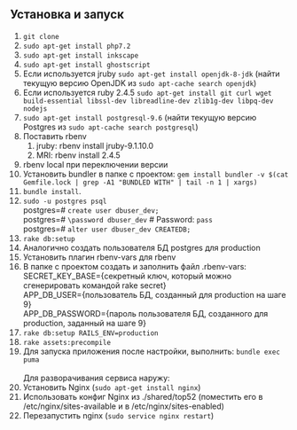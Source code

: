 ## Установка и запуск

1. `git clone`
2. `sudo apt-get install php7.2`
2. `sudo apt-get install inkscape`
2. `sudo apt-get install ghostscript`
2. Если используется jruby `sudo apt-get install openjdk-8-jdk` (найти текущую версию OpenJDK из `sudo apt-cache search openjdk`)
2. Если используется ruby 2.4.5 `sudo apt-get install git curl wget build-essential libssl-dev libreadline-dev zlib1g-dev libpq-dev nodejs`
3. `sudo apt-get install postgresql-9.6` (найти текущую версию Postgres из `sudo apt-cache search postgresql`)
4. Поставить rbenv
    1. jruby: rbenv install jruby-9.1.10.0
    2. MRI: rbenv  install 2.4.5
4. rbenv local при переключении версии
5. Установить bundler в папке с проектом: `gem install bundler -v $(cat Gemfile.lock | grep -A1 "BUNDLED WITH" | tail -n 1 | xargs)`
6. `bundle install`.
7. `sudo -u postgres psql`<br />
postgres=# `create user dbuser_dev;`<br />
postgres=# `\password dbuser_dev`  # Password: `pass`<br />
postgres=# `alter user dbuser_dev CREATEDB;`
8. `rake db:setup`
9. Аналогично создать пользователя БД postgres для production
10. Установить плагин rbenv-vars для rbenv
11. В папке с проектом создать и заполнить файл .rbenv-vars:<br />
SECRET_KEY_BASE={секретный ключ, который можно сгенерировать командой rake secret}<br />
APP_DB_USER={пользователь БД, созданный для production на шаге 9}<br />
APP_DB_PASSWORD={пароль пользователя БД, созданного для production, заданный на шаге 9}<br />
12. `rake db:setup RAILS_ENV=production`
13. `rake assets:precompile`
14. Для запуска приложения после настройки, выполнить: `bundle exec puma`
<br /><br />Для разворачивания сервиса наружу:
15. Установить Nginx (`sudo apt-get install nginx`)
16. Использовать конфиг Nginx из ./shared/top52 (поместить его в /etc/nginx/sites-available и в /etc/nginx/sites-enabled)
17. Перезапустить nginx (`sudo service nginx restart`)
